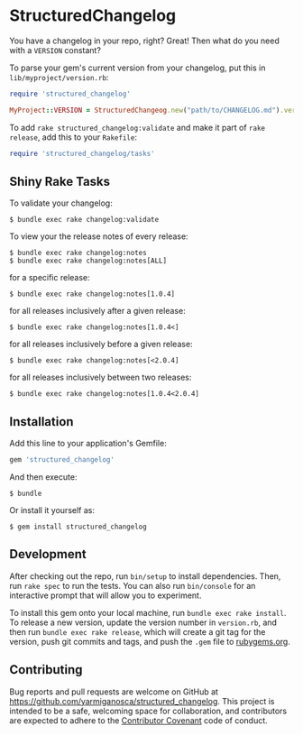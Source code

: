 # StructuredChangelog

You have a changelog in your repo, right? Great! Then what do you need with a `VERSION` constant?

To parse your gem's current version from your changelog, put this in `lib/myproject/version.rb`:

```ruby
require 'structured_changelog'

MyProject::VERSION = StructuredChangeog.new("path/to/CHANGELOG.md").version
```

To add `rake structured_changelog:validate` and make it part of `rake release`, add this to your `Rakefile`:

```ruby
require 'structured_changelog/tasks'
```

## Shiny Rake Tasks

To validate your changelog:

    $ bundle exec rake changelog:validate
    
To view your the release notes of every release:

    $ bundle exec rake changelog:notes
    $ bundle exec rake changelog:notes[ALL]

for a specific release:

    $ bundle exec rake changelog:notes[1.0.4]

for all releases inclusively after a given release:

    $ bundle exec rake changelog:notes[1.0.4<]
    
for all releases inclusively before a given release:

    $ bundle exec rake changelog:notes[<2.0.4]

for all releases inclusively between two releases:

    $ bundle exec rake changelog:notes[1.0.4<2.0.4]

## Installation

Add this line to your application's Gemfile:

```ruby
gem 'structured_changelog'
```

And then execute:

    $ bundle

Or install it yourself as:

    $ gem install structured_changelog

## Development

After checking out the repo, run `bin/setup` to install dependencies. Then, run `rake spec` to run the tests. You can also run `bin/console` for an interactive prompt that will allow you to experiment.

To install this gem onto your local machine, run `bundle exec rake install`. To release a new version, update the version number in `version.rb`, and then run `bundle exec rake release`, which will create a git tag for the version, push git commits and tags, and push the `.gem` file to [rubygems.org](https://rubygems.org).

## Contributing

Bug reports and pull requests are welcome on GitHub at https://github.com/yarmiganosca/structured_changelog. This project is intended to be a safe, welcoming space for collaboration, and contributors are expected to adhere to the [Contributor Covenant](http://contributor-covenant.org) code of conduct.


